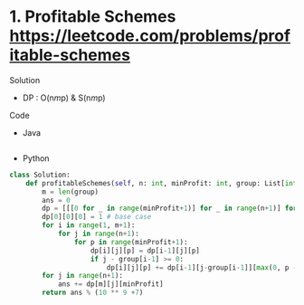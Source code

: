 # 1. Profitable Schemes https://leetcode.com/problems/profitable-schemes

Solution

- DP : O(n*m*p) & S(n*m*p)

Code

- Java

```java

```

- Python

```python
class Solution:
    def profitableSchemes(self, n: int, minProfit: int, group: List[int], profit: List[int]) -> int:
        m = len(group)
        ans = 0
        dp = [[[0 for _ in range(minProfit+1)] for _ in range(n+1)] for _ in range(m+1)] # dp[i][j][p] means the number of ways to get at least p profit (if profit is higher than minProfit then round it to minProfit) using group[:i] and exact j members
        dp[0][0][0] = 1 # base case
        for i in range(1, m+1):
            for j in range(n+1):
                for p in range(minProfit+1):
                    dp[i][j][p] = dp[i-1][j][p]
                    if j - group[i-1] >= 0:
                        dp[i][j][p] += dp[i-1][j-group[i-1]][max(0, p - profit[i-1])]
        for j in range(n+1):
            ans += dp[m][j][minProfit]
        return ans % (10 ** 9 +7)
```
